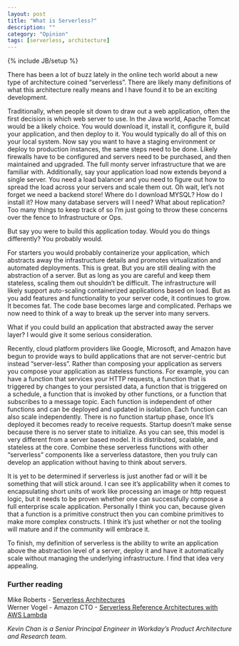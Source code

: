 ```yaml
---
layout: post
title: "What is Serverless?"
description: ""
category: "Opinion"
tags: [serverless, architecture]
---
```

{% include JB/setup %}

There has been a lot of buzz lately in the online tech world about a new type of architecture coined “serverless”. There are likely many definitions of what this architecture really means and I have found it to be an exciting development.

Traditionally, when people sit down to draw out a web application, often the first decision is which web server to use. In the Java world, Apache Tomcat would be a likely choice. You would download it, install it, configure it, build your application, and then deploy to it. You would typically do all of this on your local system. Now say you want to have a staging environment or deploy to production instances, the same steps need to be done. Likely firewalls have to be configured and servers need to be purchased, and then maintained and upgraded. The full monty server infrastructure that we are familiar with. Additionally, say your application load now extends beyond a single server. You need a load balancer and you need to figure out how to spread the load across your servers and scale them out. Oh wait, let’s not forget we need a backend store! Where do I download MYSQL? How do I install it? How many database servers will I need? What about replication? Too many things to keep track of so I’m just going to throw these concerns over the fence to Infrastructure or Ops.

But say you were to build this application today. Would you do things differently? You probably would. 

For starters you would probably containerize your application, which abstracts away the infrastructure details and promotes virtualization and automated deployments. This is great. But you are still dealing with the abstraction of a server.  But as long as you are careful and keep them stateless, scaling them out shouldn’t be difficult. The infrastructure will likely support auto-scaling containerized applications based on load. But as you add features and functionality to your server code, it continues to grow. It becomes fat. The code base becomes large and complicated. Perhaps we now need to think of a way to break up the server into many servers.

What if you could build an application that abstracted away the server layer? I would give it some serious consideration.

Recently, cloud platform providers like Google, Microsoft, and Amazon have begun to provide ways to build applications that are not server-centric but instead “server-less”. Rather than composing your application as servers you compose your application as stateless functions. For example, you can have a function that services your HTTP requests, a function that is triggered by changes to your persisted data, a function that is triggered on a schedule, a function that is invoked by other functions, or a function that subscribes to a message topic. Each function is independent of other functions and can be deployed and updated in isolation. Each function can also scale independently. There is no function startup phase, once It’s deployed it becomes ready to receive requests. Startup doesn’t make sense because there is no server state to initialize. As you can see, this model is very different from a server based model. It is distributed, scalable, and stateless at the core. Combine these serverless functions with other “serverless” components like a serverless datastore, then you truly can develop an application without having to think about servers.

It is yet to be determined if serverless is just another fad or will it be something that will stick around. I can see it’s applicability when it comes to encapsulating short units of work like processing an image or http request logic, but it needs to be proven whether one can successfully compose a full enterprise scale application. Personally I think you can, because given that a function is a primitive construct then you can combine primitives to make more complex constructs. I think it’s just whether or not the tooling will mature and if the community will embrace it. 

To finish, my definition of serverless is the ability to write an application above the abstraction level of a server, deploy it and have it automatically scale without managing the underlying infrastructure. I find that idea very appealing. 

### Further reading
 
Mike Roberts - [Serverless Architectures](http://goo.gl/UHALNc)   
Werner Vogel - Amazon CTO - [Serverless Reference Architectures with AWS Lambda](http://goo.gl/ZAWDYd)

*Kevin Chan is a Senior Principal Engineer in Workday’s Product Architecture and Research team.*  
